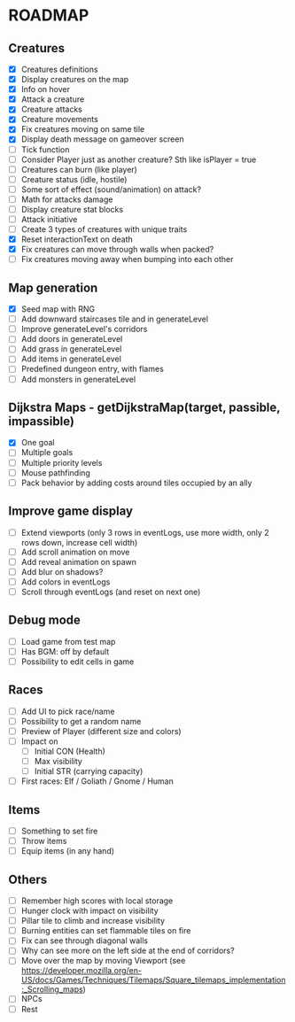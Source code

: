 # ROADMAP

## Creatures

- [x] Creatures definitions
- [x] Display creatures on the map
- [x] Info on hover
- [x] Attack a creature
- [x] Creature attacks
- [x] Creature movements
- [x] Fix creatures moving on same tile
- [x] Display death message on gameover screen
- [ ] Tick function
- [ ] Consider Player just as another creature? Sth like isPlayer = true
- [ ] Creatures can burn (like player)
- [ ] Creature status (idle, hostile)
- [ ] Some sort of effect (sound/animation) on attack?
- [ ] Math for attacks damage
- [ ] Display creature stat blocks
- [ ] Attack initiative
- [ ] Create 3 types of creatures with unique traits
- [x] Reset interactionText on death
- [x] Fix creatures can move through walls when packed?
- [ ] Fix creatures moving away when bumping into each other

## Map generation

- [x] Seed map with RNG
- [ ] Add downward staircases tile and in generateLevel
- [ ] Improve generateLevel's corridors
- [ ] Add doors in generateLevel
- [ ] Add grass in generateLevel
- [ ] Add items in generateLevel
- [ ] Predefined dungeon entry, with flames
- [ ] Add monsters in generateLevel

## Dijkstra Maps - getDijkstraMap(target, passible, impassible)

- [x] One goal
- [ ] Multiple goals
- [ ] Multiple priority levels
- [ ] Mouse pathfinding
- [ ] Pack behavior by adding costs around tiles occupied by an ally

## Improve game display

- [ ] Extend viewports (only 3 rows in eventLogs, use more width, only 2 rows down, increase cell width)
- [ ] Add scroll animation on move
- [ ] Add reveal animation on spawn
- [ ] Add blur on shadows?
- [ ] Add colors in eventLogs
- [ ] Scroll through eventLogs (and reset on next one)

## Debug mode

- [ ] Load game from test map
- [ ] Has BGM: off by default
- [ ] Possibility to edit cells in game

## Races

- [ ] Add UI to pick race/name
- [ ] Possibility to get a random name
- [ ] Preview of Player (different size and colors)
- [ ] Impact on
  - [ ] Initial CON (Health)
  - [ ] Max visibility
  - [ ] Initial STR (carrying capacity)
- [ ] First races: Elf / Goliath / Gnome / Human

## Items

- [ ] Something to set fire
- [ ] Throw items
- [ ] Equip items (in any hand)

## Others

- [ ] Remember high scores with local storage
- [ ] Hunger clock with impact on visibility
- [ ] Pillar tile to climb and increase visibility
- [ ] Burning entities can set flammable tiles on fire
- [ ] Fix can see through diagonal walls
- [ ] Why can see more on the left side at the end of corridors?
- [ ] Move over the map by moving Viewport (see https://developer.mozilla.org/en-US/docs/Games/Techniques/Tilemaps/Square_tilemaps_implementation:_Scrolling_maps)
- [ ] NPCs
- [ ] Rest
